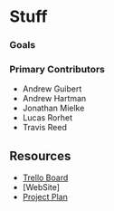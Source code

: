 Stuff
==========
### Goals


### Primary Contributors
* Andrew Guibert
* Andrew Hartman
* Jonathan Mielke
* Lucas Rorhet
* Travis Reed

Resources
--------------------
* [Trello Board](https://trello.com/b/kPAKvBao/senior-design)
* [WebSite]
* [Project Plan](https://docs.google.com/document/d/1-AXc4MlWxXVtMIm9S0iPFLCkeVN4_iQ3GZnTMTuCaZw/edit?usp=sharing)

